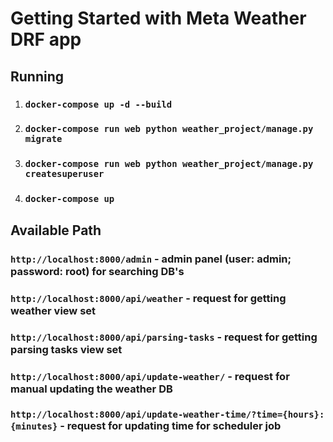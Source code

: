 # Getting Started with Meta Weather DRF app

## Running

1) ### `docker-compose up -d --build`
2) ### `docker-compose run web python weather_project/manage.py migrate`
3) ### `docker-compose run web python weather_project/manage.py createsuperuser`
4) ### `docker-compose up`

## Available Path

### `http://localhost:8000/admin` - admin panel (user: admin; password: root) for searching DB's

### `http://localhost:8000/api/weather` - request for getting weather view set

### `http://localhost:8000/api/parsing-tasks` - request for getting parsing tasks view set

### `http://localhost:8000/api/update-weather/` - request for manual updating the weather DB

### `http://localhost:8000/api/update-weather-time/?time={hours}:{minutes}` - request for updating time for scheduler job
